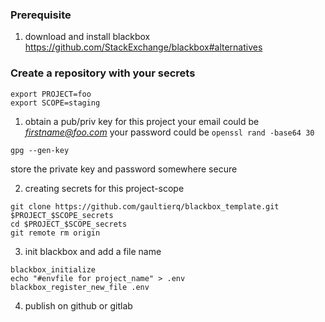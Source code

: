 
### Prerequisite
1. download and install blackbox
https://github.com/StackExchange/blackbox#alternatives


### Create a repository with your secrets
```
export PROJECT=foo
export SCOPE=staging
```

1. obtain a pub/priv key for this project
   your email could be *firstname@foo.com*
   your password could be `openssl rand -base64 30`
```
gpg --gen-key
```

store the private key and password somewhere secure


2. creating secrets for this project-scope
```
git clone https://github.com/gaultierq/blackbox_template.git $PROJECT_$SCOPE_secrets
cd $PROJECT_$SCOPE_secrets
git remote rm origin
```

3. init blackbox and add a file name
```
blackbox_initialize
echo "#envfile for project_name" > .env
blackbox_register_new_file .env
```

4. publish on github or gitlab
